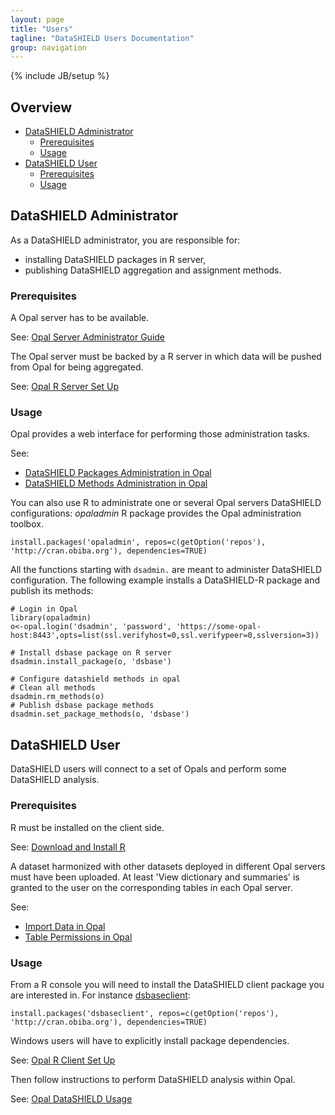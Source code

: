 ```yaml
---
layout: page
title: "Users"
tagline: "DataSHIELD Users Documentation"
group: navigation
---
```

{% include JB/setup %}

## Overview

* [DataSHIELD Administrator](#admin)
  * [Prerequisites](#serversetup)
  * [Usage](#adminusage)
* [DataSHIELD User](#user)
  * [Prerequisites](#clientsetup)
  * [Usage](#clientusage)

<a name="admin"> </a>
## DataSHIELD Administrator

As a DataSHIELD administrator, you are responsible for:
* installing DataSHIELD packages in R server,
* publishing DataSHIELD aggregation and assignment methods.

<a name="serversetup"> </a>
### Prerequisites

A Opal server has to be available.

See: [Opal Server Administrator Guide](http://wiki.obiba.org/display/OPALDOC/Opal+Server+Administrator+Guide)

The Opal server must be backed by a R server in which data will be pushed from Opal for being aggregated.

See: [Opal R Server Set Up](http://wiki.obiba.org/display/OPALDOC/Opal+R+and+DataSHIELD+User+Guide#OpalRandDataSHIELDUserGuide-ServersideInstallation)

<a name="adminusage"> </a>
### Usage

Opal provides a web interface for performing those administration tasks.

See:
* [DataSHIELD Packages Administration in Opal](http://wiki.obiba.org/display/OPALDOC/DataSHIELD+Administration#DataSHIELDAdministration-Packages)
* [DataSHIELD Methods Administration in Opal](http://wiki.obiba.org/display/OPALDOC/DataSHIELD+Administration#DataSHIELDAdministration-Methods)

You can also use R to administrate one or several Opal servers DataSHIELD configurations: *opaladmin* R package provides the Opal administration toolbox.

	install.packages('opaladmin', repos=c(getOption('repos'), 'http://cran.obiba.org'), dependencies=TRUE)

All the functions starting with `dsadmin.` are meant to administer DataSHIELD configuration. The following example installs a DataSHIELD-R package and publish its methods:

	# Login in Opal
	library(opaladmin)
	o<-opal.login('dsadmin', 'password', 'https://some-opal-host:8443',opts=list(ssl.verifyhost=0,ssl.verifypeer=0,sslversion=3))

	# Install dsbase package on R server
	dsadmin.install_package(o, 'dsbase')

	# Configure datashield methods in opal
	# Clean all methods
	dsadmin.rm_methods(o)
	# Publish dsbase package methods
	dsadmin.set_package_methods(o, 'dsbase')


<a name="user"> </a>
## DataSHIELD User

DataSHIELD users will connect to a set of Opals and perform some DataSHIELD analysis.

<a name="clientsetup"> </a>
### Prerequisites

R must be installed on the client side.

See: [Download and Install R](http://cran.r-project.org/)

A dataset harmonized with other datasets deployed in different Opal servers must have been uploaded. At least 'View dictionary and summaries' is granted to the user on the corresponding tables in each Opal server.

See: 
* [Import Data in Opal](http://wiki.obiba.org/display/OPALDOC/Working+with+Datasources#WorkingwithDatasources-ImportData)
* [Table Permissions in Opal](http://wiki.obiba.org/display/OPALDOC/Table+Details#TableDetails-Permissions)

<a name="clientusage"> </a>
### Usage

From a R console you will need to install the DataSHIELD client package you are interested in. For instance [dsbaseclient](https://github.com/datashield/dsbaseclient):

	install.packages('dsbaseclient', repos=c(getOption('repos'), 'http://cran.obiba.org'), dependencies=TRUE)

Windows users will have to explicitly install package dependencies.

See: [Opal R Client Set Up](http://wiki.obiba.org/display/OPALDOC/Opal+R+and+DataSHIELD+User+Guide#OpalRandDataSHIELDUserGuide-ClientsideInstallation)

Then follow instructions to perform DataSHIELD analysis within Opal.

See: [Opal DataSHIELD Usage](http://wiki.obiba.org/display/OPALDOCDEV/Opal+R+and+DataSHIELD+User+Guide#OpalRandDataSHIELDUserGuide-DataSHIELDUsage)

